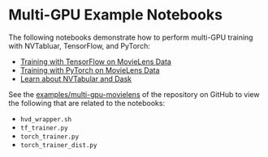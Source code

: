 # Multi-GPU Example Notebooks

The following notebooks demonstrate how to perform multi-GPU training with NVTabluar, TensorFlow, and PyTorch:

- [Training with TensorFlow on MovieLens Data](01-03-MultiGPU-Download-Convert-ETL-with-NVTabular-Training-with-TensorFlow.ipynb)
- [Training with PyTorch on MovieLens Data](01-03-MultiGPU-Download-Convert-ETL-with-NVTabular-Training-with-PyTorch.ipynb)
- [Learn about NVTabular and Dask](../multi-gpu-toy-example/multi-gpu_dask.ipynb)

See the [examples/multi-gpu-movielens](https://github.com/NVIDIA-Merlin/NVTabular/tree/main/examples/multi-gpu-movielens)
of the repository on GitHub to view the following that are related to the notebooks:

- `hvd_wrapper.sh`
- `tf_trainer.py`
- `torch_trainer.py`
- `torch_trainer_dist.py`
